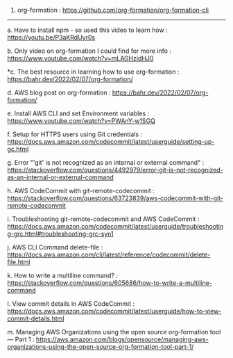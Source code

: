 1. org-formation : https://github.com/org-formation/org-formation-cli
  ***
  a. Have to install npm - so used this video to learn how : https://youtu.be/P3aKRdUyr0s
  
  b. Only video on org-formation I could find for more info : https://www.youtube.com/watch?v=mLAGHzidHJ0
  
  *c. The best resource in learning how to use org-formation : https://bahr.dev/2022/02/07/org-formation/

  d. AWS blog post on org-formation : https://bahr.dev/2022/02/07/org-formation/

  e. Install AWS CLI and set Environment variables : https://www.youtube.com/watch?v=PWAnY-w1SGQ
  
  f. Setup for HTTPS users using Git credentials : https://docs.aws.amazon.com/codecommit/latest/userguide/setting-up-gc.html
  
  g. Error "'git' is not recognized as an internal or external command" : https://stackoverflow.com/questions/4492979/error-git-is-not-recognized-as-an-internal-or-external-command
  
  h. AWS CodeCommit with git-remote-codecommit : https://stackoverflow.com/questions/63723839/aws-codecommit-with-git-remote-codecommit
  
  i. Troubleshooting git-remote-codecommit and AWS CodeCommit : https://docs.aws.amazon.com/codecommit/latest/userguide/troubleshooting-grc.html#troubleshooting-grc-syn1
  
  j. AWS CLI Command delete-file : https://docs.aws.amazon.com/cli/latest/reference/codecommit/delete-file.html
  
  k. How to write a multiline command? : https://stackoverflow.com/questions/605686/how-to-write-a-multiline-command
  
  l. View commit details in AWS CodeCommit : https://docs.aws.amazon.com/codecommit/latest/userguide/how-to-view-commit-details.html
  
  m. Managing AWS Organizations using the open source org-formation tool — Part 1 : https://aws.amazon.com/blogs/opensource/managing-aws-organizations-using-the-open-source-org-formation-tool-part-1/
